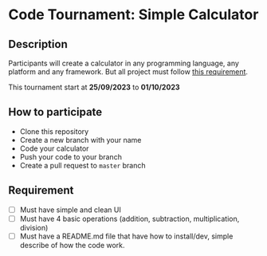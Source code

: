 # Code Tournament: Simple Calculator

## Description

Participants will create a calculator in any programming language, any platform and any framework. But all project must follow [this requirement](#requirement).

This tournament start at **25/09/2023** to **01/10/2023**

## How to participate

- Clone this repository
- Create a new branch with your name
- Code your calculator
- Push your code to your branch
- Create a pull request to `master` branch

## Requirement

- [ ] Must have simple and clean UI
- [ ] Must have 4 basic operations (addition, subtraction, multiplication, division)
- [ ] Must have a README.md file that have how to install/dev, simple describe of how the code work.
